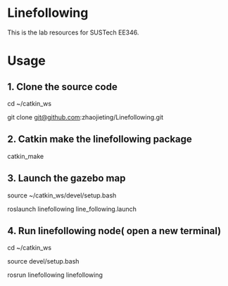 # Linefollowing
This is the lab resources for SUSTech EE346.

# Usage

## 1. Clone the source code
  cd ~/catkin_ws
  
  git clone git@github.com:zhaojieting/Linefollowing.git
  
## 2. Catkin make the linefollowing package
  catkin_make

## 3. Launch the gazebo map
   source ~/catkin_ws/devel/setup.bash
   
   roslaunch linefollowing line_following.launch 
## 4. Run linefollowing node( open a new terminal)
   
   cd ~/catkin_ws  
   
   source devel/setup.bash
   
   rosrun linefollowing linefollowing
